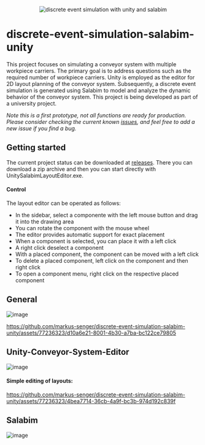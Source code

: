 <p align="center">
<img src="https://github.com/markus-senger/discrete-event-simulation-salabim-unity/assets/77236323/eaaae0e5-ec12-4796-aa03-88360e84e36d" alt="discrete event simulation with unity and salabim" title="discrete event simulation with unity and salabim">
</p>

# discrete-event-simulation-salabim-unity
This project focuses on simulating a conveyor system with multiple workpiece carriers. The primary goal is to address questions such as the required number of workpiece carriers. Unity is employed as the editor for 2D layout planning of the conveyor system. Subsequently, a discrete event simulation is generated using Salabim to model and analyze the dynamic behavior of the conveyor system. This project is being developed as part of a university project.

*Note this is a first prototype, not all functions are ready for production.* *Please consider checking the current known [issues](https://github.com/markus-senger/discrete-event-simulation-salabim-unity/issues), and feel free to add a new issue if you find a bug.*

## Getting started
The current project status can be downloaded at [releases](https://github.com/markus-senger/discrete-event-simulation-salabim-unity/releases). There you can download a zip archive and then you can start directly with UnitySalabimLayoutEditor.exe.

#### Control
The layout editor can be operated as follows:
- In the sidebar, select a componente with the left mouse button and drag it into the drawing area
- You can rotate the component with the mouse wheel
- The editor provides automatic support for exact placement
- When a component is selected, you can place it with a left click
- A right click deselect a component
- With a placed component, the component can be moved with a left click
- To delete a placed component, left click on the component and then right click
- To open a component menu, right click on the respective placed component

## General

![image](https://github.com/markus-senger/discrete-event-simulation-salabim-unity/assets/77236323/b2406636-b30f-4f67-830b-22da37a58b06)

https://github.com/markus-senger/discrete-event-simulation-salabim-unity/assets/77236323/d10a6e21-8001-4b30-a7ba-bc122ce79805


## Unity-Conveyor-System-Editor

![image](https://github.com/markus-senger/discrete-event-simulation-salabim-unity/assets/77236323/a32c5006-8956-4484-81ba-9bd6f87b84fc)


#### Simple editing of layouts:

https://github.com/markus-senger/discrete-event-simulation-salabim-unity/assets/77236323/4bea7714-36cb-4a9f-bc3b-974d192c839f


## Salabim
  
![image](https://github.com/markus-senger/discrete-event-simulation-salabim-unity/assets/77236323/5249cf12-cad5-4d95-970e-fabc261611c2)






